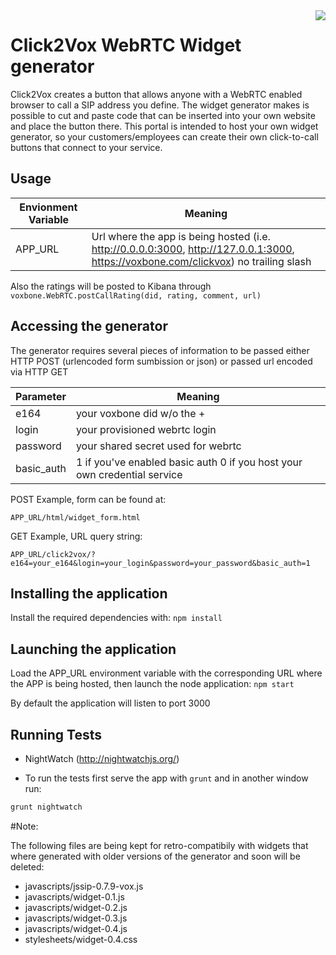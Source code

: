 <img src="public/images/voxbone-brand.png" align="right" />

# Click2Vox WebRTC Widget generator

Click2Vox creates a button that allows anyone with a WebRTC enabled browser to call a SIP address you define. The widget generator makes is possible to cut and paste code that can be inserted into your own website and place the button there.
This portal is intended to host your own widget generator, so your customers/employees can create their own click-to-call buttons that connect to your service.

## Usage

Envionment Variable | Meaning
----------|--------
APP_URL | Url where the app is being hosted (i.e. http://0.0.0.0:3000, http://127.0.0.1:3000, https://voxbone.com/clickvox) no trailing slash

Also the ratings will be posted to Kibana through `voxbone.WebRTC.postCallRating(did, rating, comment, url)`

## Accessing the generator

The generator requires several pieces of information to be passed either HTTP POST  (urlencoded form sumbission or json) or passed url encoded via HTTP GET

Parameter | Meaning
----------|--------
e164      | your voxbone did w/o the +
login     | your provisioned webrtc login
password  | your shared secret used for webrtc
basic_auth| 1 if you've enabled basic auth 0 if you host your own credential service

POST Example, form can be found at:
```
APP_URL/html/widget_form.html
```

GET Example, URL query string:
```
APP_URL/click2vox/?e164=your_e164&login=your_login&password=your_password&basic_auth=1
```

## Installing the application

Install the required dependencies with:
`npm install`

## Launching the application
Load the APP_URL environment variable with the corresponding URL where the APP is being hosted, then
launch the node application:
`npm start`

By default the application will listen to port 3000

## Running Tests

* NightWatch (http://nightwatchjs.org/)

- To run the tests first serve the app with `grunt` and in another window run:
```bash
grunt nightwatch
```

#Note:

The following files are being kept for retro-compatibily with widgets that where generated with older versions of the generator and soon will be deleted:
* javascripts/jssip-0.7.9-vox.js
* javascripts/widget-0.1.js
* javascripts/widget-0.2.js
* javascripts/widget-0.3.js
* javascripts/widget-0.4.js
* stylesheets/widget-0.4.css


